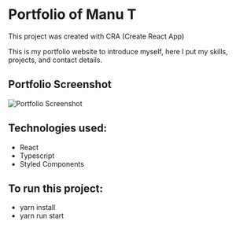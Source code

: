 # Portfolio of Manu T

This project was created with CRA (Create React App)

This is my portfolio website to introduce myself, here I put my skills, projects, and contact details.

## Portfolio Screenshot
![Portfolio Screenshot](./src/assets/portfolio-screenshot.png)

## Technologies used:
- React
- Typescript
- Styled Components

## To run this project:
- yarn install
- yarn run start